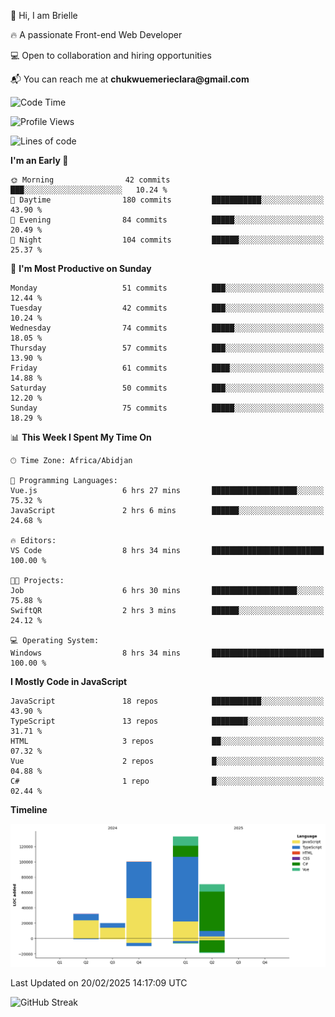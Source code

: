 <div align="left">
  <p>👋 Hi, I am Brielle</p>
  <p>🔥 A passionate Front-end Web Developer</p>
  <p>💻 Open to collaboration and hiring opportunities</p>
  <p>📬 You can reach me at <strong>chukwuemerieclara@gmail.com</strong></p>
</div>


 
 <!--START_SECTION:waka-->
![Code Time](http://img.shields.io/badge/Code%20Time-490%20hrs%2043%20mins-blue)

![Profile Views](http://img.shields.io/badge/Profile%20Views-0-blue)

![Lines of code](https://img.shields.io/badge/From%20Hello%20World%20I%27ve%20Written-294.1%20thousand%20lines%20of%20code-blue)

**I'm an Early 🐤** 

```text
🌞 Morning                42 commits          ███░░░░░░░░░░░░░░░░░░░░░░   10.24 % 
🌆 Daytime                180 commits         ███████████░░░░░░░░░░░░░░   43.90 % 
🌃 Evening                84 commits          █████░░░░░░░░░░░░░░░░░░░░   20.49 % 
🌙 Night                  104 commits         ██████░░░░░░░░░░░░░░░░░░░   25.37 % 
```
📅 **I'm Most Productive on Sunday** 

```text
Monday                   51 commits          ███░░░░░░░░░░░░░░░░░░░░░░   12.44 % 
Tuesday                  42 commits          ███░░░░░░░░░░░░░░░░░░░░░░   10.24 % 
Wednesday                74 commits          █████░░░░░░░░░░░░░░░░░░░░   18.05 % 
Thursday                 57 commits          ███░░░░░░░░░░░░░░░░░░░░░░   13.90 % 
Friday                   61 commits          ████░░░░░░░░░░░░░░░░░░░░░   14.88 % 
Saturday                 50 commits          ███░░░░░░░░░░░░░░░░░░░░░░   12.20 % 
Sunday                   75 commits          █████░░░░░░░░░░░░░░░░░░░░   18.29 % 
```


📊 **This Week I Spent My Time On** 

```text
🕑︎ Time Zone: Africa/Abidjan

💬 Programming Languages: 
Vue.js                   6 hrs 27 mins       ███████████████████░░░░░░   75.32 % 
JavaScript               2 hrs 6 mins        ██████░░░░░░░░░░░░░░░░░░░   24.68 % 

🔥 Editors: 
VS Code                  8 hrs 34 mins       █████████████████████████   100.00 % 

🐱‍💻 Projects: 
Job                      6 hrs 30 mins       ███████████████████░░░░░░   75.88 % 
SwiftQR                  2 hrs 3 mins        ██████░░░░░░░░░░░░░░░░░░░   24.12 % 

💻 Operating System: 
Windows                  8 hrs 34 mins       █████████████████████████   100.00 % 
```

**I Mostly Code in JavaScript** 

```text
JavaScript               18 repos            ███████████░░░░░░░░░░░░░░   43.90 % 
TypeScript               13 repos            ████████░░░░░░░░░░░░░░░░░   31.71 % 
HTML                     3 repos             ██░░░░░░░░░░░░░░░░░░░░░░░   07.32 % 
Vue                      2 repos             █░░░░░░░░░░░░░░░░░░░░░░░░   04.88 % 
C#                       1 repo              █░░░░░░░░░░░░░░░░░░░░░░░░   02.44 % 
```



**Timeline**

![Lines of Code chart](https://raw.githubusercontent.com/Brielle28/Brielle28/main/assets/bar_graph.png)


 Last Updated on 20/02/2025 14:17:09 UTC
<!--END_SECTION:waka-->

![GitHub Streak](https://github-readme-streak-stats.herokuapp.com/?user=Brielle28)



